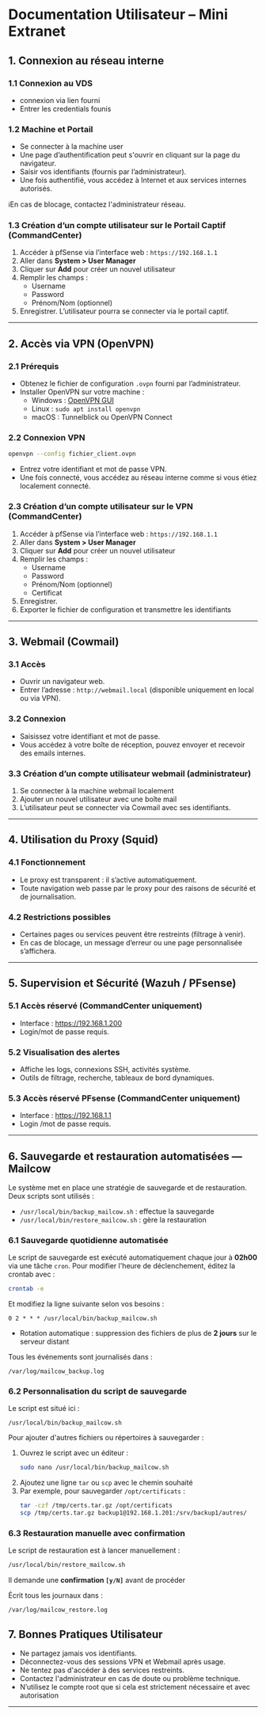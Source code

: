 # Documentation Utilisateur – Mini Extranet

## 1. Connexion au réseau interne

### 1.1 Connexion au VDS
- connexion via lien fourni
- Entrer les credentials founis

### 1.2 Machine et Portail
- Se connecter à la machine user
- Une page d’authentification peut s'ouvrir en cliquant sur la page du navigateur.
- Saisir vos identifiants (fournis par l’administrateur).
- Une fois authentifié, vous accédez à Internet et aux services internes autorisés.

ℹEn cas de blocage, contactez l'administrateur réseau.

### 1.3 Création d’un compte utilisateur sur le Portail Captif (CommandCenter)
1. Accéder à pfSense via l’interface web : `https://192.168.1.1`
2. Aller dans **System > User Manager**
3. Cliquer sur **Add** pour créer un nouvel utilisateur
4. Remplir les champs :
   - Username
   - Password
   - Prénom/Nom (optionnel)
5. Enregistrer. L’utilisateur pourra se connecter via le portail captif.
---

## 2. Accès via VPN (OpenVPN)

### 2.1 Prérequis
- Obtenez le fichier de configuration `.ovpn` fourni par l’administrateur.
- Installer OpenVPN sur votre machine :
  - Windows : [OpenVPN GUI](https://openvpn.net/community-downloads/)
  - Linux : `sudo apt install openvpn`
  - macOS : Tunnelblick ou OpenVPN Connect

### 2.2 Connexion VPN
```bash
openvpn --config fichier_client.ovpn
```
- Entrez votre identifiant et mot de passe VPN.
- Une fois connecté, vous accédez au réseau interne comme si vous étiez localement connecté.

### 2.3 Création d’un compte utilisateur sur le VPN (CommandCenter)
1. Accéder à pfSense via l’interface web : `https://192.168.1.1`
2. Aller dans **System > User Manager**
3. Cliquer sur **Add** pour créer un nouvel utilisateur
4. Remplir les champs :
   - Username
   - Password
   - Prénom/Nom (optionnel)
   - Certificat
5. Enregistrer.
6. Exporter le fichier de configuration et transmettre les identifiants
---

## 3. Webmail (Cowmail)

### 3.1 Accès
- Ouvrir un navigateur web.
- Entrer l’adresse : `http://webmail.local` (disponible uniquement en local ou via VPN).

### 3.2 Connexion
- Saisissez votre identifiant et mot de passe.
- Vous accédez à votre boîte de réception, pouvez envoyer et recevoir des emails internes.

### 3.3 Création d’un compte utilisateur webmail (administrateur)
1. Se connecter à la machine webmail localement
2. Ajouter un nouvel utilisateur avec une boîte mail
3. L’utilisateur peut se connecter via Cowmail avec ses identifiants.

---

## 4. Utilisation du Proxy (Squid)

### 4.1 Fonctionnement
- Le proxy est transparent : il s’active automatiquement.
- Toute navigation web passe par le proxy pour des raisons de sécurité et de journalisation.

### 4.2 Restrictions possibles
- Certaines pages ou services peuvent être restreints (filtrage à venir).
- En cas de blocage, un message d’erreur ou une page personnalisée s’affichera.

---

## 5. Supervision et Sécurité (Wazuh / PFsense)

### 5.1 Accès réservé (CommandCenter uniquement)
- Interface : https://192.168.1.200
- Login/mot de passe requis.

### 5.2 Visualisation des alertes
- Affiche les logs, connexions SSH, activités système.
- Outils de filtrage, recherche, tableaux de bord dynamiques.

### 5.3 Accès réservé PFsense (CommandCenter uniquement)
- Interface : https://192.168.1.1
- Login /mot de passe requis.
---

## 6. Sauvegarde et restauration automatisées — Mailcow

Le système met en place une stratégie de sauvegarde et de restauration. Deux scripts sont utilisés :

- `/usr/local/bin/backup_mailcow.sh` : effectue la sauvegarde
- `/usr/local/bin/restore_mailcow.sh` : gère la restauration

### 6.1 Sauvegarde quotidienne automatisée

Le script de sauvegarde est exécuté automatiquement chaque jour à **02h00** via une tâche `cron`. Pour modifier l'heure de déclenchement, éditez la crontab avec :

```bash
crontab -e
```

Et modifiez la ligne suivante selon vos besoins :

```cron
0 2 * * * /usr/local/bin/backup_mailcow.sh
```

- Rotation automatique : suppression des fichiers de plus de **2 jours** sur le serveur distant

Tous les événements sont journalisés dans :

```
/var/log/mailcow_backup.log
```

### 6.2 Personnalisation du script de sauvegarde

Le script est situé ici :
```
/usr/local/bin/backup_mailcow.sh
```

Pour ajouter d'autres fichiers ou répertoires à sauvegarder :
1. Ouvrez le script avec un éditeur :
   ```bash
   sudo nano /usr/local/bin/backup_mailcow.sh
   ```
2. Ajoutez une ligne `tar` ou `scp` avec le chemin souhaité
3. Par exemple, pour sauvegarder `/opt/certificats` :
   ```bash
   tar -czf /tmp/certs.tar.gz /opt/certificats
   scp /tmp/certs.tar.gz backup1@192.168.1.201:/srv/backup1/autres/
   ```

### 6.3 Restauration manuelle avec confirmation

Le script de restauration est à lancer manuellement :
```bash
/usr/local/bin/restore_mailcow.sh
```

Il demande une **confirmation `[y/N]`** avant de procéder

Écrit tous les journaux dans :

```
/var/log/mailcow_restore.log
```

## 7. Bonnes Pratiques Utilisateur
- Ne partagez jamais vos identifiants.
- Déconnectez-vous des sessions VPN et Webmail après usage.
- Ne tentez pas d'accéder à des services restreints.
- Contactez l'administrateur en cas de doute ou problème technique.
- N’utilisez le compte root que si cela est strictement nécessaire et avec autorisation

---
